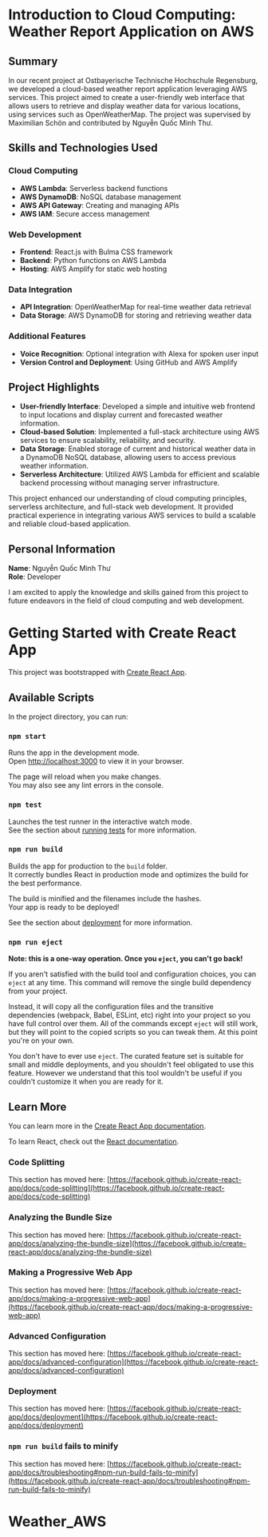 # Introduction to Cloud Computing: Weather Report Application on AWS

## Summary

In our recent project at Ostbayerische Technische Hochschule Regensburg, we developed a cloud-based weather report application leveraging AWS services. This project aimed to create a user-friendly web interface that allows users to retrieve and display weather data for various locations, using services such as OpenWeatherMap. The project was supervised by Maximilian Schön and contributed by Nguyễn Quốc Minh Thư.

## Skills and Technologies Used

### Cloud Computing
- **AWS Lambda**: Serverless backend functions
- **AWS DynamoDB**: NoSQL database management
- **AWS API Gateway**: Creating and managing APIs
- **AWS IAM**: Secure access management

### Web Development
- **Frontend**: React.js with Bulma CSS framework
- **Backend**: Python functions on AWS Lambda
- **Hosting**: AWS Amplify for static web hosting

### Data Integration
- **API Integration**: OpenWeatherMap for real-time weather data retrieval
- **Data Storage**: AWS DynamoDB for storing and retrieving weather data

### Additional Features
- **Voice Recognition**: Optional integration with Alexa for spoken user input
- **Version Control and Deployment**: Using GitHub and AWS Amplify

## Project Highlights

- **User-friendly Interface**: Developed a simple and intuitive web frontend to input locations and display current and forecasted weather information.
- **Cloud-based Solution**: Implemented a full-stack architecture using AWS services to ensure scalability, reliability, and security.
- **Data Storage**: Enabled storage of current and historical weather data in a DynamoDB NoSQL database, allowing users to access previous weather information.
- **Serverless Architecture**: Utilized AWS Lambda for efficient and scalable backend processing without managing server infrastructure.

This project enhanced our understanding of cloud computing principles, serverless architecture, and full-stack web development. It provided practical experience in integrating various AWS services to build a scalable and reliable cloud-based application.

## Personal Information

**Name**: Nguyễn Quốc Minh Thư  
**Role**: Developer

I am excited to apply the knowledge and skills gained from this project to future endeavors in the field of cloud computing and web development.


# Getting Started with Create React App

This project was bootstrapped with [Create React App](https://github.com/facebook/create-react-app).

## Available Scripts

In the project directory, you can run:

### `npm start`

Runs the app in the development mode.\
Open [http://localhost:3000](http://localhost:3000) to view it in your browser.

The page will reload when you make changes.\
You may also see any lint errors in the console.

### `npm test`

Launches the test runner in the interactive watch mode.\
See the section about [running tests](https://facebook.github.io/create-react-app/docs/running-tests) for more information.

### `npm run build`

Builds the app for production to the `build` folder.\
It correctly bundles React in production mode and optimizes the build for the best performance.

The build is minified and the filenames include the hashes.\
Your app is ready to be deployed!

See the section about [deployment](https://facebook.github.io/create-react-app/docs/deployment) for more information.

### `npm run eject`

**Note: this is a one-way operation. Once you `eject`, you can't go back!**

If you aren't satisfied with the build tool and configuration choices, you can `eject` at any time. This command will remove the single build dependency from your project.

Instead, it will copy all the configuration files and the transitive dependencies (webpack, Babel, ESLint, etc) right into your project so you have full control over them. All of the commands except `eject` will still work, but they will point to the copied scripts so you can tweak them. At this point you're on your own.

You don't have to ever use `eject`. The curated feature set is suitable for small and middle deployments, and you shouldn't feel obligated to use this feature. However we understand that this tool wouldn't be useful if you couldn't customize it when you are ready for it.

## Learn More

You can learn more in the [Create React App documentation](https://facebook.github.io/create-react-app/docs/getting-started).

To learn React, check out the [React documentation](https://reactjs.org/).

### Code Splitting

This section has moved here: [https://facebook.github.io/create-react-app/docs/code-splitting](https://facebook.github.io/create-react-app/docs/code-splitting)

### Analyzing the Bundle Size

This section has moved here: [https://facebook.github.io/create-react-app/docs/analyzing-the-bundle-size](https://facebook.github.io/create-react-app/docs/analyzing-the-bundle-size)

### Making a Progressive Web App

This section has moved here: [https://facebook.github.io/create-react-app/docs/making-a-progressive-web-app](https://facebook.github.io/create-react-app/docs/making-a-progressive-web-app)

### Advanced Configuration

This section has moved here: [https://facebook.github.io/create-react-app/docs/advanced-configuration](https://facebook.github.io/create-react-app/docs/advanced-configuration)

### Deployment

This section has moved here: [https://facebook.github.io/create-react-app/docs/deployment](https://facebook.github.io/create-react-app/docs/deployment)

### `npm run build` fails to minify

This section has moved here: [https://facebook.github.io/create-react-app/docs/troubleshooting#npm-run-build-fails-to-minify](https://facebook.github.io/create-react-app/docs/troubleshooting#npm-run-build-fails-to-minify)
# Weather_AWS
